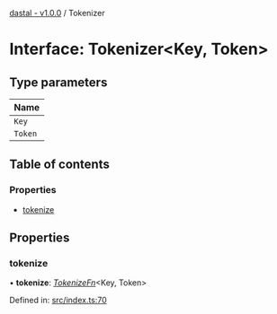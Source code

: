 [dastal - v1.0.0](../README.md) / Tokenizer

# Interface: Tokenizer<Key, Token\>

## Type parameters

| Name |
| :------ |
| `Key` |
| `Token` |

## Table of contents

### Properties

- [tokenize](tokenizer.md#tokenize)

## Properties

### tokenize

• **tokenize**: [*TokenizeFn*](tokenizefn.md)<Key, Token\>

Defined in: [src/index.ts:70](https://github.com/havelessbemore/dastal/blob/27768c3/src/index.ts#L70)
